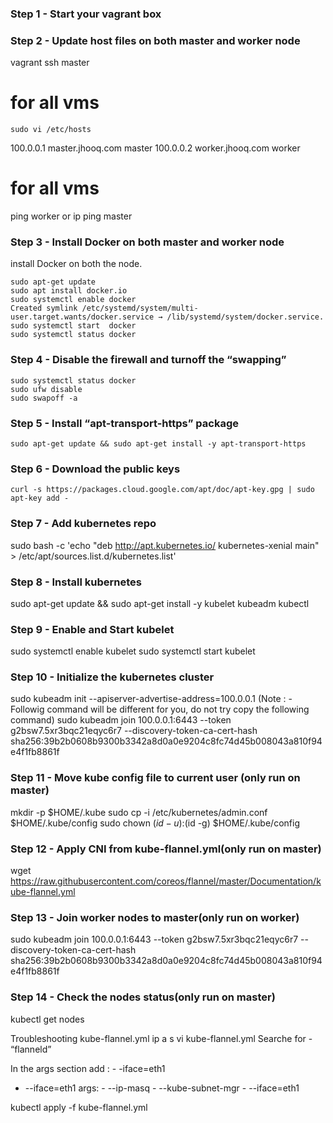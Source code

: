 ### Step 1 - Start your vagrant box
### Step 2 - Update host files on both master and worker node
vagrant ssh master

# for all vms

```
sudo vi /etc/hosts
```
100.0.0.1 master.jhooq.com master
100.0.0.2 worker.jhooq.com worker

# for all vms
ping worker or ip
ping master


### Step 3 - Install Docker on both master and worker node
 install Docker on both the node.

```
sudo apt-get update
sudo apt install docker.io
sudo systemctl enable docker
Created symlink /etc/systemd/system/multi-user.target.wants/docker.service → /lib/systemd/system/docker.service.
sudo systemctl start  docker
sudo systemctl status docker
```

### Step 4 - Disable the firewall and turnoff the “swapping”

```
sudo systemctl status docker
sudo ufw disable
sudo swapoff -a
```

### Step 5 - Install “apt-transport-https” package

```
sudo apt-get update && sudo apt-get install -y apt-transport-https
```

### Step 6 - Download the public keys
```
curl -s https://packages.cloud.google.com/apt/doc/apt-key.gpg | sudo apt-key add -
```

### Step 7 - Add kubernetes repo
sudo bash -c 'echo "deb http://apt.kubernetes.io/ kubernetes-xenial main" > /etc/apt/sources.list.d/kubernetes.list'

### Step 8 - Install kubernetes
sudo apt-get update && sudo apt-get install -y kubelet kubeadm kubectl

### Step 9 - Enable and Start kubelet
sudo systemctl enable kubelet
sudo systemctl start kubelet

### Step 10 - Initialize the kubernetes cluster
sudo kubeadm init --apiserver-advertise-address=100.0.0.1
(Note : - Followig command will be different for you, do not try copy the following command)
sudo kubeadm join 100.0.0.1:6443 --token g2bsw7.5xr3bqc21eqyc6r7 --discovery-token-ca-cert-hash sha256:39b2b0608b9300b3342a8d0a0e9204c8fc74d45b008043a810f94e4f1fb8861f

### Step 11 - Move kube config file to current user (only run on master)
mkdir -p $HOME/.kube
sudo cp -i /etc/kubernetes/admin.conf $HOME/.kube/config
sudo chown $(id -u):$(id -g) $HOME/.kube/config


### Step 12 - Apply CNI from kube-flannel.yml(only run on master)
wget https://raw.githubusercontent.com/coreos/flannel/master/Documentation/kube-flannel.yml

### Step 13 - Join worker nodes to master(only run on worker)
sudo kubeadm join 100.0.0.1:6443 --token g2bsw7.5xr3bqc21eqyc6r7     --discovery-token-ca-cert-hash sha256:39b2b0608b9300b3342a8d0a0e9204c8fc74d45b008043a810f94e4f1fb8861f

### Step 14 - Check the nodes status(only run on master)
kubectl get nodes



Troubleshooting kube-flannel.yml
ip a s
vi kube-flannel.yml
Searche for - “flanneld”

In the args section add : - -iface=eth1

- --iface=eth1
        args:
        - --ip-masq
        - --kube-subnet-mgr
        - --iface=eth1



kubectl apply -f kube-flannel.yml


